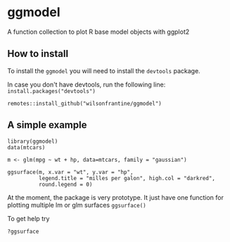 # ggmodel
A function collection to plot R base model objects with ggplot2

## How to install

To install the `ggmodel` you will need to install the `devtools` package.

In case you don't have devtools, run the following line:
`install.packages("devtools")`

```{r}
remotes::install_github("wilsonfrantine/ggmodel")
```

## A simple example

```{r}
library(ggmodel)
data(mtcars)

m <- glm(mpg ~ wt + hp, data=mtcars, family = "gaussian")

ggsurface(m, x.var = "wt", y.var = "hp",
          legend.title = "milles per galon", high.col = "darkred", 
          round.legend = 0)
```


At the moment, the package is very prototype. 
It just have one function for plotting multiple lm or glm surfaces
`ggsurface()`

To get help try

```{r}
?ggsurface
```

